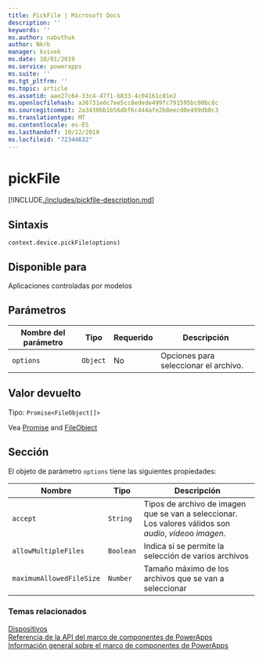 ```yaml
---
title: PickFile | Microsoft Docs
description: ''
keywords: ''
ms.author: nabuthuk
author: Nkrb
manager: kvivek
ms.date: 10/01/2019
ms.service: powerapps
ms.suite: ''
ms.tgt_pltfrm: ''
ms.topic: article
ms.assetid: aae27c64-33c4-47f1-b833-4c04161c01e2
ms.openlocfilehash: a36731edc7ee5cc8edede499fc791595bc00bc8c
ms.sourcegitcommit: 2a3430bb1b56dbf6c444afe2b8eecd0e499db0c3
ms.translationtype: MT
ms.contentlocale: es-ES
ms.lasthandoff: 10/12/2019
ms.locfileid: "72344632"
---
```

# <a name="pickfile"></a>pickFile

[!INCLUDE[./includes/pickfile-description.md](./includes/pickfile-description.md)]

## <a name="syntax"></a>Sintaxis

`context.device.pickFile(options)`

## <a name="available-for"></a>Disponible para 

Aplicaciones controladas por modelos

## <a name="parameters"></a>Parámetros

| Nombre del parámetro|Tipo|Requerido|Descripción|
| ------------- |----|--------|-----------|
|`options`|`Object`|No|Opciones para seleccionar el archivo.|

## <a name="return-value"></a>Valor devuelto

Tipo: `Promise<FileObject[]>`

Vea [Promise](https://developer.mozilla.org/docs/Web/JavaScript/reference/Global_Objects/Promise) and [FileObject](../fileobject.md)

## <a name="remarks"></a>Sección

El objeto de parámetro `options` tiene las siguientes propiedades:

|Nombre|Tipo|Descripción|
|--|--|--|
|`accept`|`String`|Tipos de archivo de imagen que se van a seleccionar. Los valores válidos son *audio*, *vídeo*o *imagen*.|
|`allowMultipleFiles`|`Boolean`|Indica si se permite la selección de varios archivos|
|`maximumAllowedFileSize`|`Number`|Tamaño máximo de los archivos que se van a seleccionar|


### <a name="related-topics"></a>Temas relacionados

[Dispositivos](../device.md)<br/>
[Referencia de la API del marco de componentes de PowerApps](../../reference/index.md)<br/>
[Información general sobre el marco de componentes de PowerApps](../../overview.md)